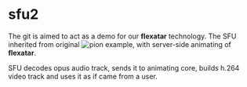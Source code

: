 # sfu2

The git is aimed to act as a demo for our **flexatar** technology. The SFU inherited from original ![pion](https://github.com/pion/example-webrtc-applications/tree/master/sfu-ws) example, with server-side animating of **flexatar**.

SFU decodes opus audio track, sends it to animating core, builds h.264 video track and uses it as if came from a user.

